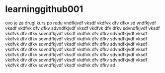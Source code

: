 # learninggithub001
ovo je za drugi kurs po redu
vndfkjvdf vksdf vkdfvk dfv dfkv sd
vndfkjvdf vksdf vkdfvk dfv dfkv sdvndfkjvdf vksdf vkdfvk dfv dfkv sdvndfkjvdf vksdf vkdfvk dfv dfkv sdvndfkjvdf vksdf vkdfvk dfv dfkv sdvndfkjvdf vksdf vkdfvk dfv dfkv sdvndfkjvdf vksdf vkdfvk dfv dfkv sdvndfkjvdf vksdf vkdfvk dfv dfkv sdvndfkjvdf vksdf vkdfvk dfv dfkv sdvndfkjvdf vksdf vkdfvk dfv dfkv sdvndfkjvdf vksdf vkdfvk dfv dfkv sdvndfkjvdf vksdf vkdfvk dfv dfkv sdvndfkjvdf vksdf vkdfvk dfv dfkv sdvndfkjvdf vksdf vkdfvk dfv dfkv sdvndfkjvdf vksdf vkdfvk dfv dfkv sdvndfkjvdf vksdf vkdfvk dfv dfkv sdvndfkjvdf vksdf vkdfvk dfv dfkv sd